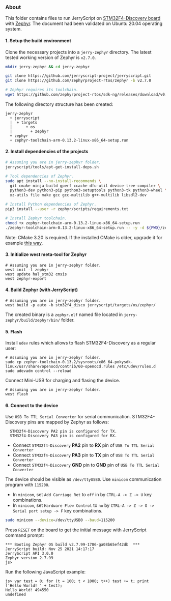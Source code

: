 ### About

This folder contains files to run JerryScript on
[STM32F4-Discovery board](https://www.st.com/en/evaluation-tools/stm32f4discovery.html) with
[Zephyr](https://zephyrproject.org/).
The document had been validated on Ubuntu 20.04 operating system.

#### 1. Setup the build environment

Clone the necessary projects into a `jerry-zephyr` directory.
The latest tested working version of Zephyr is `v2.7.0`.

```sh
mkdir jerry-zephyr && cd jerry-zephyr

git clone https://github.com/jerryscript-project/jerryscript.git
git clone https://github.com/zephyrproject-rtos/zephyr -b v2.7.0

# Zephyr requires its toolchain.
wget https://github.com/zephyrproject-rtos/sdk-ng/releases/download/v0.13.2/zephyr-toolchain-arm-0.13.2-linux-x86_64-setup.run
```

The following directory structure has been created:

```
jerry-zephyr
  + jerryscript
  |  + targets
  |      + os
  |        + zephyr
  + zephyr
  + zephyr-toolchain-arm-0.13.2-linux-x86_64-setup.run
```

#### 2. Install dependencies of the projects

```sh
# Assuming you are in jerry-zephyr folder.
jerryscript/tools/apt-get-install-deps.sh

# Tool dependencies of Zephyr.
sudo apt install --no-install-recommends \
  git cmake ninja-build gperf ccache dfu-util device-tree-compiler \
  python3-dev python3-pip python3-setuptools python3-tk python3-wheel \
  xz-utils file make gcc gcc-multilib g++-multilib libsdl2-dev

# Install Python dependencies of Zephyr.
pip3 install --user -r zephyr/scripts/requirements.txt

# Install Zephyr toolchain.
chmod +x zephyr-toolchain-arm-0.13.2-linux-x86_64-setup.run
./zephyr-toolchain-arm-0.13.2-linux-x86_64-setup.run -- -y -d ${PWD}/zephyr-toolchain-0.13.2
```

Note: CMake 3.20 is required. If the installed CMake is older, upgrade it for example [this way](https://apt.kitware.com/).

#### 3. Initialize west meta-tool for Zephyr

```
# Assuming you are in jerry-zephyr folder.
west init -l zephyr
west update hal_stm32 cmsis
west zephyr-export
```

#### 4. Build Zephyr (with JerryScript)

```
# Assuming you are in jerry-zephyr folder.
west build -p auto -b stm32f4_disco jerryscript/targets/os/zephyr/
```

The created binary is a `zephyr.elf` named file located in `jerry-zephyr/build/zephyr/bin/` folder.

#### 5. Flash

Install `udev` rules which allows to flash STM32F4-Discovery as a regular user:

```
# Assuming you are in jerry-zephyr folder.
sudo cp zephyr-toolchain-0.13.2/sysroots/x86_64-pokysdk-linux/usr/share/openocd/contrib/60-openocd.rules /etc/udev/rules.d
sudo udevadm control --reload
```

Connect Mini-USB for charging and flasing the device.

```
# Assuming you are in jerry-zephyr folder.
west flash
```

#### 6. Connect to the device

Use `USB To TTL Serial Converter` for serial communication. STM32F4-Discovery pins are mapped by Zephyr as follows:

```
  STM32f4-Discovery PA2 pin is configured for TX.
  STM32f4-Discovery PA3 pin is configured for RX.
```

* Connect `STM32f4-Discovery` **PA2** pin to **RX** pin of `USB To TTL Serial Converter`
* Connect `STM32f4-Discovery` **PA3** pin to **TX** pin of `USB To TTL Serial Converter`
* Connect `STM32f4-Discovery` **GND** pin to **GND** pin of `USB To TTL Serial Converter`

The device should be visible as `/dev/ttyUSB0`. Use `minicom` communication program with `115200`.

* In `minicom`, set `Add Carriage Ret` to `off` in by `CTRL-A -> Z -> U` key combinations.
* In `minicom`, set `Hardware Flow Control` to `no` by `CTRL-A -> Z -> O -> Serial port setup -> F` key combinations.

```sh
sudo minicom --device=/dev/ttyUSB0 --baud=115200
```

Press `RESET` on the board to get the initial message with JerryScript command prompt:

```
*** Booting Zephyr OS build v2.7.99-1786-ga08b65ef42db  ***
JerryScript build: Nov 25 2021 14:17:17
JerryScript API 3.0.0
Zephyr version 2.7.99
js>
```

Run the following JavaScript example:

```
js> var test = 0; for (t = 100; t < 1000; t++) test += t; print ('Hello World! ' + test);
Hello World! 494550
undefined
```
